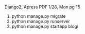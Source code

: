 Django2, Apress PDF
1/28, Mon
pg 15

1. python manage.py migrate
2. python manage.py runserver
3. python manage.py startapp blogi